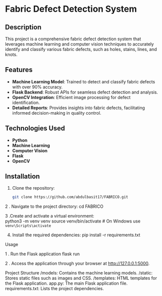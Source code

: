 # Fabric Defect Detection System

## Description
This project is a comprehensive fabric defect detection system that leverages machine learning and computer vision techniques to accurately identify and classify various fabric defects, such as holes, stains, lines, and knots.

## Features
- **Machine Learning Model**: Trained to detect and classify fabric defects with over 90% accuracy.
- **Flask Backend**: Robust APIs for seamless defect detection and analysis.
- **OpenCV Integration**: Efficient image processing for defect identification.
- **Detailed Reports**: Provides insights into fabric defects, facilitating informed decision-making in quality control.

## Technologies Used
- **Python**
- **Machine Learning**
- **Computer Vision**
- **Flask**
- **OpenCV**

## Installation
1. Clone the repository:
   ```bash
   git clone https://github.com/abdulbasit17/FABRICO.git

2 . Navigate to the project directory:
	cd FABRICO 

3 .Create and activate a virtual environment:	
	python3 -m venv venv
source venv/bin/activate  # On Windows use `venv\Scripts\activate`

4. Install the required dependencies:
	pip install -r requirements.txt

Usage

1  . Run the Flask application
	flask run



2   .  Access the application through your browser at http://127.0.0.1:5000.


Project Structure
/models: Contains the machine learning models.
/static: Stores static files such as images and CSS.
/templates: HTML templates for the Flask application.
app.py: The main Flask application file.
requirements.txt: Lists the project dependencies.


